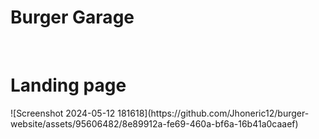 # Burger Garage
<br>

<h1>Landing page</h1>
![Screenshot 2024-05-12 181618](https://github.com/Jhoneric12/burger-website/assets/95606482/8e89912a-fe69-460a-bf6a-16b41a0caaef)
